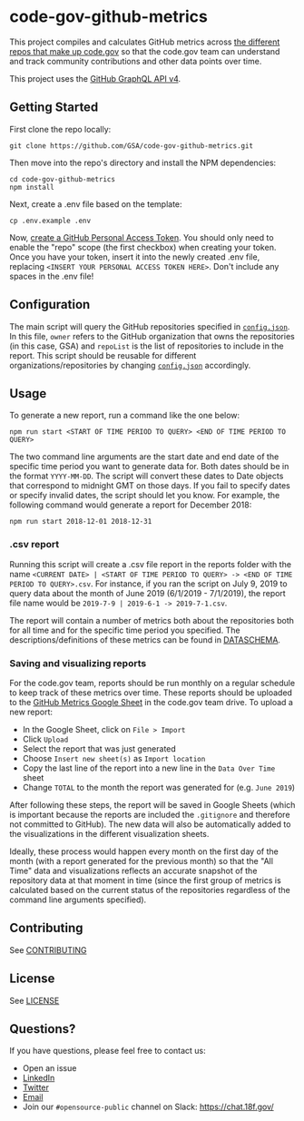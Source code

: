 # code-gov-github-metrics
This project compiles and calculates GitHub metrics across [the different repos that make up code.gov](https://github.com/GSA/code-gov) so that the code.gov team can understand and track community contributions and other data points over time.

This project uses the [GitHub GraphQL API v4](https://developer.github.com/v4/).

## Getting Started
First clone the repo locally:

```
git clone https://github.com/GSA/code-gov-github-metrics.git
```

Then move into the repo's directory and install the NPM dependencies:

```
cd code-gov-github-metrics
npm install
```

Next, create a .env file based on the template:

```
cp .env.example .env
```

Now, [create a GitHub Personal Access Token](https://help.github.com/en/articles/creating-a-personal-access-token-for-the-command-line#creating-a-token). You should only need to enable the "repo" scope (the first checkbox) when creating your token. Once you have your token, insert it into the newly created .env file, replacing `<INSERT YOUR PERSONAL ACCESS TOKEN HERE>`. Don't include any spaces in the .env file!

## Configuration

The main script will query the GitHub repositories specified in [`config.json`](https://github.com/GSA/code-gov-github-metrics/blob/master/config.json). In this file, `owner` refers to the GitHub organization that owns the repositories (in this case, GSA) and `repoList` is the list of repositories to include in the report. This script should be reusable for different organizations/repositories by changing [`config.json`](https://github.com/GSA/code-gov-github-metrics/blob/master/config.json) accordingly. 

## Usage

To generate a new report, run a command like the one below:

```
npm run start <START OF TIME PERIOD TO QUERY> <END OF TIME PERIOD TO QUERY>
```

The two command line arguments are the start date and end date of the specific time period you want to generate data for. Both dates should be in the format `YYYY-MM-DD`. The script will convert these dates to Date objects that correspond to midnight GMT on those days. If you fail to specify dates or specify invalid dates, the script should let you know. For example, the following command would generate a report for December 2018:

```
npm run start 2018-12-01 2018-12-31
```

### .csv report

Running this script will create a .csv file report in the reports folder with the name `<CURRENT DATE> | <START OF TIME PERIOD TO QUERY> -> <END OF TIME PERIOD TO QUERY>.csv`. For instance, if you ran the script on July 9, 2019 to query data about the month of June 2019 (6/1/2019 - 7/1/2019), the report file name would be `2019-7-9 | 2019-6-1 -> 2019-7-1.csv`.

The report will contain a number of metrics both about the repositories both for all time and for the specific time period you specified. The descriptions/definitions of these metrics can be found in [DATASCHEMA](https://github.com/GSA/code-gov-github-metrics/blob/master/DATASCHEMA.md).

### Saving and visualizing reports

For the code.gov team, reports should be run monthly on a regular schedule to keep track of these metrics over time. These reports should be uploaded to the [GitHub Metrics Google Sheet](https://docs.google.com/spreadsheets/d/1eCsV5zP61ITM3iQLwcEv425iweS6CW0q-tn4lAQKxpI/edit?usp=drive_web&ouid=103780763461647783609) in the code.gov team drive. To upload a new report:

* In the Google Sheet, click on `File > Import`
* Click `Upload`
* Select the report that was just generated
* Choose `Insert new sheet(s)` as `Import location`
* Copy the last line of the report into a new line in the `Data Over Time` sheet
* Change `TOTAL` to the month the report was generated for (e.g. `June 2019`)

After following these steps, the report will be saved in Google Sheets (which is important because the reports are included the `.gitignore` and therefore not committed to GitHub). The new data will also be automatically added to the visualizations in the different visualization sheets.

Ideally, these process would happen every month on the first day of the month (with a report generated for the previous month) so that the "All Time" data and visualizations reflects an accurate snapshot of the repository data at that moment in time (since the first group of metrics is calculated based on the current status of the repositories regardless of the command line arguments specified).

## Contributing

See [CONTRIBUTING](https://github.com/GSA/code-gov-github-metrics/blob/master/CONTRIBUTING.md)

## License

See [LICENSE](https://github.com/GSA/code-gov-github-metrics/blob/master/LICENSE.md)

## Questions?
If you have questions, please feel free to contact us:  
* Open an issue
* [LinkedIn](https://www.linkedin.com/company/code-gov/)  
* [Twitter](https://twitter.com/@CodeDotGov)  
* [Email](mailto:code@gsa.gov)
* Join our `#opensource-public` channel on Slack: https://chat.18f.gov/

